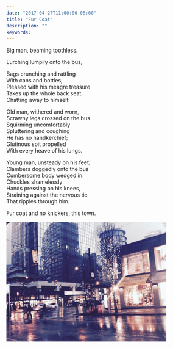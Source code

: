 ```yaml
---
date: "2017-04-27T11:00:00-08:00"
title: "Fur Coat"
description: ""
keywords:
---
```


Big man, beaming toothless.  
<!--more-->Lurching lumpily onto the bus,  
Bags crunching and rattling  
With cans and bottles,  
Pleased with his meagre treasure  
Takes up the whole back seat,  
Chatting away to himself. 

Old man, withered and worn,  
Scrawny legs crossed on the bus  
Squirming uncomfortably  
Spluttering and coughing  
He has no handkerchief;  
Glutinous spit propelled  
With every heave of his lungs.

Young man, unsteady on his feet,  
Clambers doggedly onto the bus  
Cumbersome body wedged in.  
Chuckles shamelessly  
Hands pressing on his knees,  
Straining against the nervous tic  
That ripples through him. 

Fur coat and no knickers, this town.

<img style="max-width:30em;" src="/images/IMG_2666.jpg" alt="Rainy Vancouver Picture"/>
